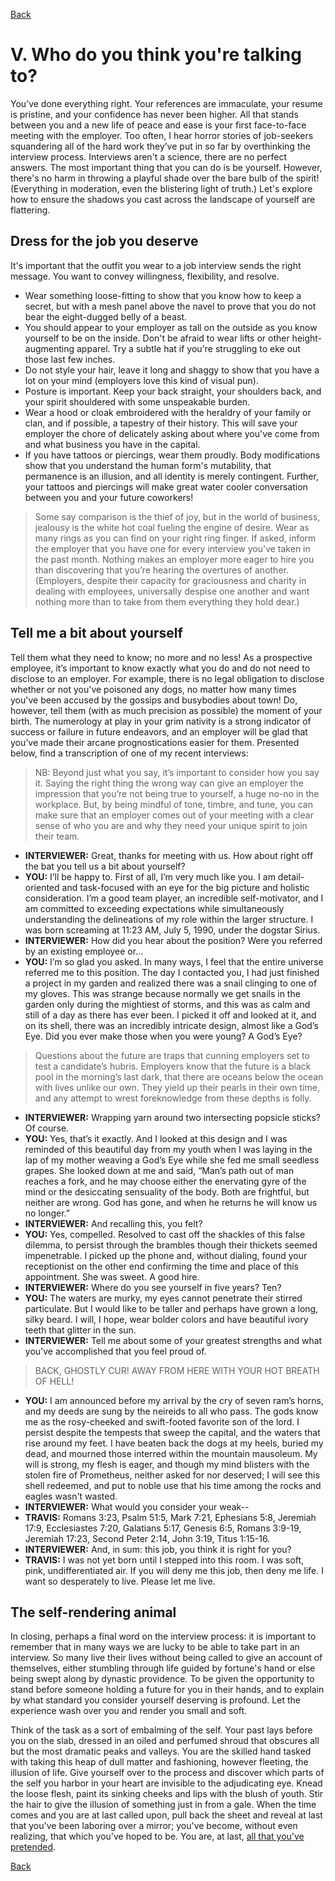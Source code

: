 [Back](../index.md) 

# V. Who do you think you're talking to?

You’ve done everything right. Your references are immaculate, your resume is pristine, and your confidence has never been higher. All that stands between you and a new life of peace and ease is your first face-to-face meeting with the employer. Too often, I hear horror stories of job-seekers squandering all of the hard work they’ve put in so far by overthinking the interview process. Interviews aren't a science, there are no perfect answers. The most important thing that you can do is be yourself. However, there's no harm in throwing a playful shade over the bare bulb of the spirit! (Everything in moderation, even the blistering light of truth.) Let's explore how to ensure the shadows you cast across the landscape of yourself are flattering.

## Dress for the job you deserve

It's important that the outfit you wear to a job interview sends the right message. You want to convey willingness, flexibility, and resolve.

- Wear something loose-fitting to show that you know how to keep a secret, but with a mesh panel above the navel to prove that you do not bear the eight-dugged belly of a beast.
- You should appear to your employer as tall on the outside as you know yourself to be on the inside. Don't be afraid to wear lifts or other height-augmenting apparel. Try a subtle hat if you're struggling to eke out those last few inches.
- Do not style your hair, leave it long and shaggy to show that you have a lot on your mind (employers love this kind of visual pun).
- Posture is important. Keep your back straight, your shoulders back, and your spirit shouldered with some unspeakable burden.
- Wear a hood or cloak embroidered with the heraldry of your family or clan, and if possible, a tapestry of their history. This will save your employer the chore of delicately asking about where you've come from and what business you have in the capital.
- If you have tattoos or piercings, wear them proudly. Body modifications show that you understand the human form's mutability, that permanence is an illusion, and all identity is merely contingent. Further, your tattoos and piercings will make great water cooler conversation between you and your future coworkers!

>Some say comparison is the thief of joy, but in the world of business, jealousy is the white hot coal fueling the engine of desire. Wear as many rings as you can find on your right ring finger. If asked, inform the employer that you have one for every interview you've taken in the past month. Nothing makes an employer more eager to hire you than discovering that you’re hearing the overtures of another. (Employers, despite their capacity for graciousness and charity in dealing with employees, universally despise one another and want nothing more than to take from them everything they hold dear.)

## Tell me a bit about yourself

Tell them what they need to know; no more and no less! As a prospective employee, it’s important to know exactly what you do and do not need to disclose to an employer. For example, there is no legal obligation to disclose whether or not you've poisoned any dogs, no matter how many times you've been accused by the gossips and busybodies about town! Do, however, tell them (with as much precision as possible) the moment of your birth. The numerology at play in your grim nativity is a strong indicator of success or failure in future endeavors, and an employer will be glad that you’ve made their arcane prognostications easier for them. Presented below, find a transcription of one of my recent interviews:

>NB: Beyond just what you say, it’s important to consider how you say it. Saying the right thing the wrong way can give an employer the impression that you’re not being true to yourself, a huge no-no in the workplace. But, by being mindful of tone, timbre, and tune, you can make sure that an employer comes out of your meeting with a clear sense of who you are and why they need your unique spirit to join their team.

- **INTERVIEWER:** Great, thanks for meeting with us. How about right off the bat you tell us a bit about yourself?
- **YOU:** I’ll be happy to. First of all, I’m very much like you. I am detail-oriented and task-focused with an eye for the big picture and holistic consideration. I’m a good team player, an incredible self-motivator, and I am committed to exceeding expectations while simultaneously understanding the delineations of my role within the larger structure. I was born screaming at 11:23 AM, July 5, 1990, under the dogstar Sirius.
- **INTERVIEWER:** How did you hear about the position? Were you referred by an existing employee or…
- **YOU:** I’m so glad you asked. In many ways, I feel that the entire universe referred me to this position. The day I contacted you, I had just finished a project in my garden and realized there was a snail clinging to one of my gloves. This was strange because normally we get snails in the garden only during the mightiest of storms, and this was as calm and still of a day as there has ever been. I picked it off and looked at it, and on its shell, there was an incredibly intricate design, almost like a God’s Eye. Did you ever make those when you were young? A God’s Eye?

 >Questions about the future are traps that cunning employers set to test a candidate’s hubris. Employers know that the future is a black pool in the morning’s last dark, that there are oceans below the ocean with lives unlike our own. They yield up their pearls in their own time, and any attempt to wrest foreknowledge from these depths is folly.

- **INTERVIEWER:** Wrapping yarn around two intersecting popsicle sticks? Of course.
- **YOU:** Yes, that’s it exactly. And I looked at this design and I was reminded of this beautiful day from my youth when I was laying in the lap of my mother weaving a God’s Eye while she fed me small seedless grapes. She looked down at me and said, “Man’s path out of man reaches a fork, and he may choose either the enervating gyre of the mind or the desiccating sensuality of the body. Both are frightful, but neither are wrong. God has gone, and when he returns he will know us no longer.”
- **INTERVIEWER:** And recalling this, you felt?
- **YOU:** Yes, compelled. Resolved to cast off the shackles of this false dilemma, to persist through the brambles though their thickets seemed impenetrable. I picked up the phone and, without dialing, found your receptionist on the other end confirming the time and place of this appointment. She was sweet. A good hire.
- **INTERVIEWER:** Where do you see yourself in five years? Ten?
- **YOU:** The waters are murky, my eyes cannot penetrate their stirred particulate. But I would like to be taller and perhaps have grown a long, silky beard. I will, I hope, wear bolder colors and have beautiful ivory teeth that glitter in the sun.
- **INTERVIEWER:** Tell me about some of your greatest strengths and what you've accomplished that you feel proud of.

>BACK, GHOSTLY CUR! AWAY FROM HERE WITH YOUR HOT BREATH OF HELL!
- **YOU:** I am announced before my arrival by the cry of seven ram’s horns, and my deeds are sung by the neireids to all who pass. The gods know me as the rosy-cheeked and swift-footed favorite son of the lord. I persist despite the tempests that sweep the capital, and the waters that rise around my feet. I have beaten back the dogs at my heels, buried my dead, and mourned those interred within the mountain mausoleum. My will is strong, my flesh is eager, and though my mind blisters with the stolen fire of Prometheus, neither asked for nor deserved; I will see this shell redeemed, and put to noble use that his time among the rocks and eagles wasn't wasted.
- **INTERVIEWER:** What would you consider your weak--
- **TRAVIS:** Romans 3:23, Psalm 51:5, Mark 7:21, Ephesians 5:8, Jeremiah 17:9, Ecclesiastes 7:20, Galatians 5:17, Genesis 6:5, Romans 3:9-19, Jeremiah 17:23, Second Peter 2:14, John 3:19, Titus 1:15-16.
- **INTERVIEWER:** And, in sum: this job, you think it is right for you?
- **TRAVIS:** I was not yet born until I stepped into this room. I was soft, pink, undifferentiated air. If you will deny me this job, then deny me life. I want so desperately to live. Please let me live.

## The self-rendering animal

In closing, perhaps a final word on the interview process: it is important to remember that in many ways we are lucky to be able to take part in an interview. So many live their lives without being called to give an account of themselves, either stumbling through life guided by fortune's hand or else being swept along by dynastic providence. To be given the opportunity to stand before someone holding a future for you in their hands, and to explain by what standard you consider yourself deserving is profound. Let the experience wash over you and render you small and soft.

Think of the task as a sort of embalming of the self. Your past lays before you on the slab, dressed in an oiled and perfumed shroud that obscures all but the most dramatic peaks and valleys. You are the skilled hand tasked with taking this heap of dull matter and fashioning, however fleeting, the illusion of life. Give yourself over to the process and discover which parts of the self you harbor in your heart are invisible to the adjudicating eye. Knead the loose flesh, paint its sinking cheeks and lips with the blush of youth. Stir the hair to give the illusion of something just in from a gale. When the time comes and you are at last called upon, pull back the sheet and reveal at last that you've been laboring over a mirror; you've become, without even realizing, that which you've hoped to be. You are, at last, [all that you've pretended](/WEDIWCY/VI.md).

[Back](../index.md) 